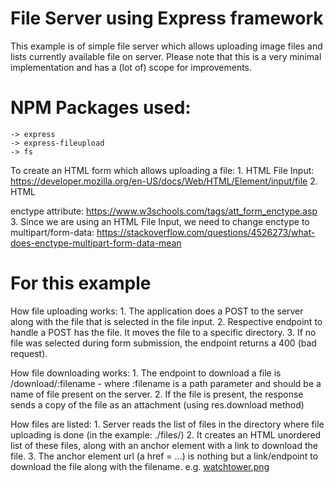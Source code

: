 # File Server using Express framework

This example is of simple file server which allows uploading image files and lists currently available file on server.
Please note that this is a very minimal implementation and has a (lot of) scope for improvements.

# NPM Packages used:
    -> express
    -> express-fileupload
    -> fs

To create an HTML form which allows uploading a file:
    1. HTML File Input:  https://developer.mozilla.org/en-US/docs/Web/HTML/Element/input/file
    2. HTML <form> enctype attribute:  https://www.w3schools.com/tags/att_form_enctype.asp
    3. Since we are using an HTML File Input, we need to change enctype to multipart/form-data: https://stackoverflow.com/questions/4526273/what-does-enctype-multipart-form-data-mean


# For this example

How file uploading works:
    1. The application does a POST to the server along with the file that is selected in the file input.
    2. Respective endpoint to handle a POST has the file. It moves the file to a specific directory.
    3. If no file was selected during form submission, the endpoint returns a 400 (bad request).

How file downloading works:
    1. The endpoint to download a file is /download/:filename - where :filename is a path parameter and should be a name of file present on the server.
    2. If the file is present, the response sends a copy of the file as an attachment (using res.download method)

How files are listed:
    1. Server reads the list of files in the directory where file uploading is done (in the example: ./files/)
    2. It creates an HTML unordered list of these files, along with an anchor element with a link to download the file.
    3. The anchor element url (a href = ...) is nothing but a link/endpoint to download the file along with the filename.
        e.g. <a href="/download/watchtower.jpg">watchtower.png</a>